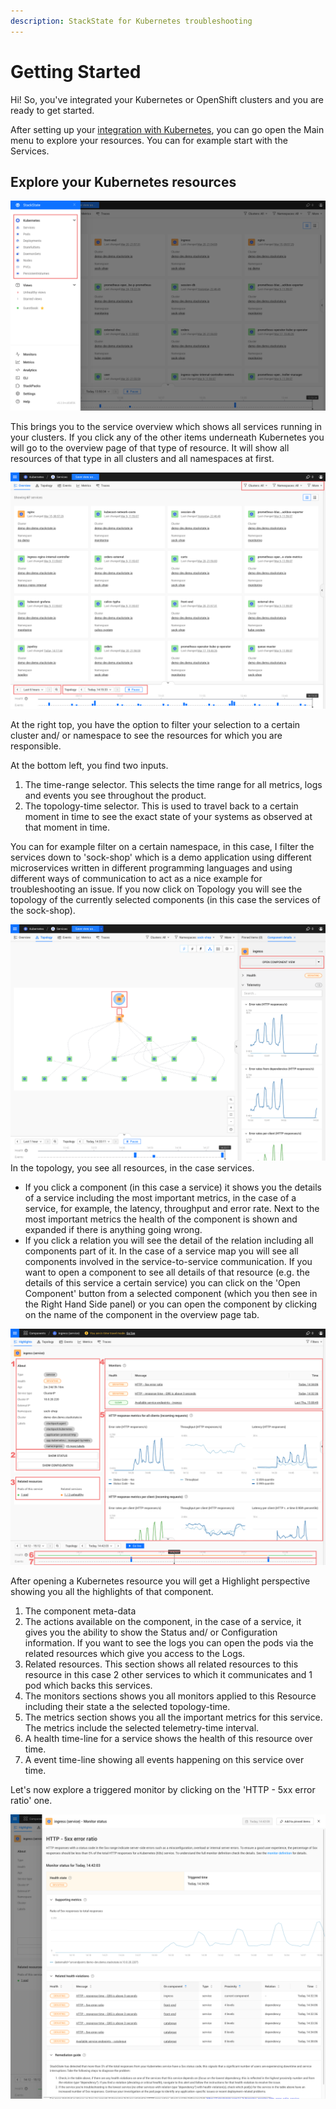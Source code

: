 ```yaml
---
description: StackState for Kubernetes troubleshooting
---
```


# Getting Started

Hi! So, you've integrated your Kubernetes or OpenShift clusters and you are ready to get started.

After setting up your [integration with Kubernetes](k8s-quick-start-guide.md), you can go open the Main menu to explore your resources. You can for example start with the Services.

## Explore your Kubernetes resources

![Main menu](/.gitbook/assets/k8s/k8s-quick-start-menu.png)

This brings you to the service overview which shows all services running in your clusters. If you click any of the other items underneath Kubernetes you will go to the overview page of that type of resource. It will show all resources of that type in all clusters and all namespaces at first.

![Services overview](/.gitbook/assets/k8s/k8s-quick-start-services.png)

At the right top, you have the option to filter your selection to a certain cluster and/ or namespace to see the resources for which you are responsible.

At the bottom left, you find two inputs.
1. The time-range selector. This selects the time range for all metrics, logs and events you see throughout the product.
2. The topology-time selector. This is used to travel back to a certain moment in time to see the exact state of your systems as observed at that moment in time.

You can for example filter on a certain namespace, in this case, I filter the services down to 'sock-shop' which is a demo application using different microservices written in different programming languages and using different ways of communication to act as a nice example for troubleshooting an issue.
If you now click on Topology you will see the topology of the currently selected components (in this case the services of the sock-shop).

![Services topology](/.gitbook/assets/k8s/k8s-quick-start-service-topology.png)
In the topology, you see all resources, in the case services. 
- If you click a component (in this case a service) it shows you the details of a service including the most important metrics, in the case of a service, for example, the latency, throughput and error rate. Next to the most important metrics the health of the component is shown and expanded if there is anything going wrong.
- If you click a relation you will see the detail of the relation including all components part of it. In the case of a service map you will see all components involved in the service-to-service communication.
If you want to open a component to see all details of that resource (e.g. the details of this service a certain service) you can click on the 'Open Component' button from a selected component (which you then see in the Right Hand Side panel) or you can open the component by clicking on the name of the component in the overview page tab.

![Service overview](/.gitbook/assets/k8s/k8s-quick-start-service.png)

After opening a Kubernetes resource you will get a Highlight perspective showing you all the highlights of that component.
1. The component meta-data
2. The actions available on the component, in the case of a service, it gives you the ability to show the Status and/ or Configuration information. If you want to see the logs you can open the pods via the related resources which give you access to the Logs.
3. Related resources. This section shows all related resources to this resource in this case 2 other services to which it communicates and 1 pod which backs this services.
4. The monitors sections shows you all monitors applied to this Resource including their state a the selected topology-time.
5. The metrics section shows you all the important metrics for this service. The metrics include the selected telemetry-time interval.
6. A health time-line for a service shows the health of this resource over time.
7. A event time-line showing all events happening on this service over time.

Let's now explore a triggered monitor by clicking on the 'HTTP - 5xx error ratio' one.

![HTTP - 5xx error ratio triggered monitor](/.gitbook/assets/k8s/k8s-quick-start-service-5xx-error-triggered-monitor.png)
